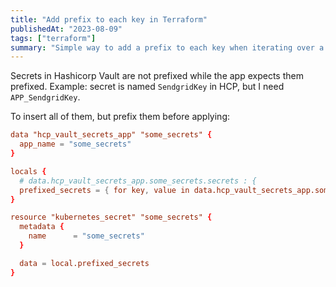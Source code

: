 ```yaml
---
title: "Add prefix to each key in Terraform"
publishedAt: "2023-08-09"
tags: ["terraform"]
summary: "Simple way to add a prefix to each key when iterating over a collection"
---
```


Secrets in Hashicorp Vault are not prefixed while the app expects them prefixed.
Example: secret is named `SendgridKey` in HCP, but I need `APP_SendgridKey`.

To insert all of them, but prefix them before applying:

```toml
data "hcp_vault_secrets_app" "some_secrets" {
  app_name = "some_secrets"
}

locals {
  # data.hcp_vault_secrets_app.some_secrets.secrets : {
  prefixed_secrets = { for key, value in data.hcp_vault_secrets_app.some_secrets.secrets : "APP_${key}" => value }
}

resource "kubernetes_secret" "some_secrets" {
  metadata {
    name      = "some_secrets"
  }

  data = local.prefixed_secrets
}
```
